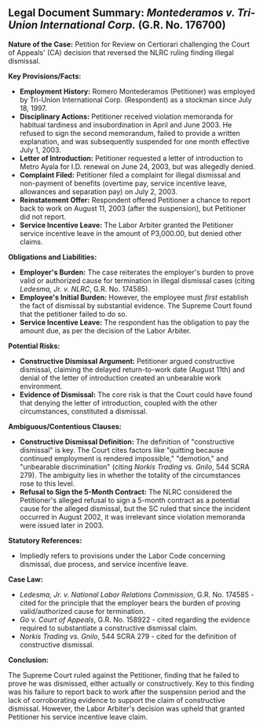 ## Legal Document Summary: *Montederamos v. Tri-Union International Corp.* (G.R. No. 176700)

**Nature of the Case:** Petition for Review on Certiorari challenging the Court of Appeals' (CA) decision that reversed the NLRC ruling finding illegal dismissal.

**Key Provisions/Facts:**

*   **Employment History:** Romero Montederamos (Petitioner) was employed by Tri-Union International Corp. (Respondent) as a stockman since July 18, 1997.
*   **Disciplinary Actions:** Petitioner received violation memoranda for habitual tardiness and insubordination in April and June 2003. He refused to sign the second memorandum, failed to provide a written explanation, and was subsequently suspended for one month effective July 1, 2003.
*   **Letter of Introduction:** Petitioner requested a letter of introduction to Metro Ayala for I.D. renewal on June 24, 2003, but was allegedly denied.
*   **Complaint Filed:** Petitioner filed a complaint for illegal dismissal and non-payment of benefits (overtime pay, service incentive leave, allowances and separation pay) on July 2, 2003.
*   **Reinstatement Offer:** Respondent offered Petitioner a chance to report back to work on August 11, 2003 (after the suspension), but Petitioner did not report.
*   **Service Incentive Leave:** The Labor Arbiter granted the Petitioner service incentive leave in the amount of P3,000.00, but denied other claims.

**Obligations and Liabilities:**

*   **Employer's Burden:** The case reiterates the employer's burden to prove valid or authorized cause for termination in illegal dismissal cases (citing *Ledesma, Jr. v. NLRC*, G.R. No. 174585).
*   **Employee's Initial Burden:** However, the employee must *first* establish the fact of dismissal by substantial evidence. The Supreme Court found that the petitioner failed to do so.
*   **Service Incentive Leave:** The respondent has the obligation to pay the amount due, as per the decision of the Labor Arbiter.

**Potential Risks:**

*   **Constructive Dismissal Argument:** Petitioner argued constructive dismissal, claiming the delayed return-to-work date (August 11th) and denial of the letter of introduction created an unbearable work environment.
*   **Evidence of Dismissal:** The core risk is that the Court could have found that denying the letter of introduction, coupled with the other circumstances, constituted a dismissal.

**Ambiguous/Contentious Clauses:**

*   **Constructive Dismissal Definition:** The definition of "constructive dismissal" is key. The Court cites factors like "quitting because continued employment is rendered impossible," "demotion," and "unbearable discrimination" (citing *Norkis Trading vs. Gnilo*, 544 SCRA 279). The ambiguity lies in whether the totality of the circumstances rose to this level.
*   **Refusal to Sign the 5-Month Contract:** The NLRC considered the Petitioner's alleged refusal to sign a 5-month contract as a potential cause for the alleged dismissal, but the SC ruled that since the incident occurred in August 2002, it was irrelevant since violation memoranda were issued later in 2003.

**Statutory References:**

*   Impliedly refers to provisions under the Labor Code concerning dismissal, due process, and service incentive leave.

**Case Law:**

*   *Ledesma, Jr. v. National Labor Relations Commission*, G.R. No. 174585 - cited for the principle that the employer bears the burden of proving valid/authorized cause for termination.
*   *Go v. Court of Appeals*, G.R. No. 158922 - cited regarding the evidence required to substantiate a constructive dismissal claim.
*   *Norkis Trading vs. Gnilo*, 544 SCRA 279 - cited for the definition of constructive dismissal.

**Conclusion:**

The Supreme Court ruled against the Petitioner, finding that he failed to prove he was dismissed, either actually or constructively. Key to this finding was his failure to report back to work after the suspension period and the lack of corroborating evidence to support the claim of constructive dismissal. However, the Labor Arbiter's decision was upheld that granted Petitioner his service incentive leave claim.
